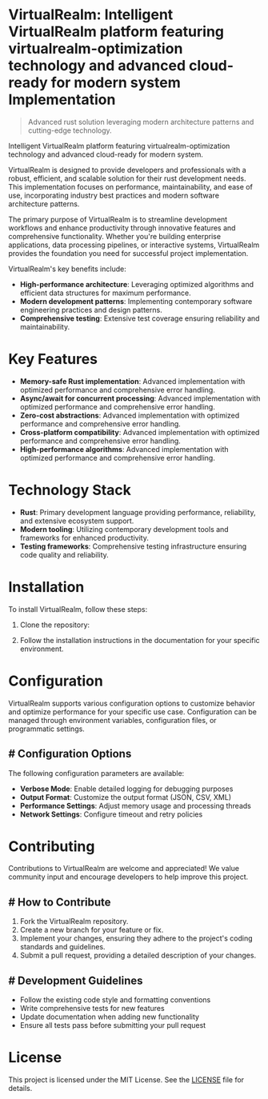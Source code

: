 <!-- fallback_VirtualRealm_20250803192633_36221 -->

# VirtualRealm: Intelligent VirtualRealm platform featuring virtualrealm-optimization technology and advanced cloud-ready for modern system Implementation
> Advanced rust solution leveraging modern architecture patterns and cutting-edge technology.

Intelligent VirtualRealm platform featuring virtualrealm-optimization technology and advanced cloud-ready for modern system.

VirtualRealm is designed to provide developers and professionals with a robust, efficient, and scalable solution for their rust development needs. This implementation focuses on performance, maintainability, and ease of use, incorporating industry best practices and modern software architecture patterns.

The primary purpose of VirtualRealm is to streamline development workflows and enhance productivity through innovative features and comprehensive functionality. Whether you're building enterprise applications, data processing pipelines, or interactive systems, VirtualRealm provides the foundation you need for successful project implementation.

VirtualRealm's key benefits include:

* **High-performance architecture**: Leveraging optimized algorithms and efficient data structures for maximum performance.
* **Modern development patterns**: Implementing contemporary software engineering practices and design patterns.
* **Comprehensive testing**: Extensive test coverage ensuring reliability and maintainability.

# Key Features

* **Memory-safe Rust implementation**: Advanced implementation with optimized performance and comprehensive error handling.
* **Async/await for concurrent processing**: Advanced implementation with optimized performance and comprehensive error handling.
* **Zero-cost abstractions**: Advanced implementation with optimized performance and comprehensive error handling.
* **Cross-platform compatibility**: Advanced implementation with optimized performance and comprehensive error handling.
* **High-performance algorithms**: Advanced implementation with optimized performance and comprehensive error handling.

# Technology Stack

* **Rust**: Primary development language providing performance, reliability, and extensive ecosystem support.
* **Modern tooling**: Utilizing contemporary development tools and frameworks for enhanced productivity.
* **Testing frameworks**: Comprehensive testing infrastructure ensuring code quality and reliability.

# Installation

To install VirtualRealm, follow these steps:

1. Clone the repository:


2. Follow the installation instructions in the documentation for your specific environment.

# Configuration

VirtualRealm supports various configuration options to customize behavior and optimize performance for your specific use case. Configuration can be managed through environment variables, configuration files, or programmatic settings.

## # Configuration Options

The following configuration parameters are available:

* **Verbose Mode**: Enable detailed logging for debugging purposes
* **Output Format**: Customize the output format (JSON, CSV, XML)
* **Performance Settings**: Adjust memory usage and processing threads
* **Network Settings**: Configure timeout and retry policies

# Contributing

Contributions to VirtualRealm are welcome and appreciated! We value community input and encourage developers to help improve this project.

## # How to Contribute

1. Fork the VirtualRealm repository.
2. Create a new branch for your feature or fix.
3. Implement your changes, ensuring they adhere to the project's coding standards and guidelines.
4. Submit a pull request, providing a detailed description of your changes.

## # Development Guidelines

* Follow the existing code style and formatting conventions
* Write comprehensive tests for new features
* Update documentation when adding new functionality
* Ensure all tests pass before submitting your pull request

# License

This project is licensed under the MIT License. See the [LICENSE](https://github.com/xgek/VirtualRealm/blob/main/LICENSE) file for details.
